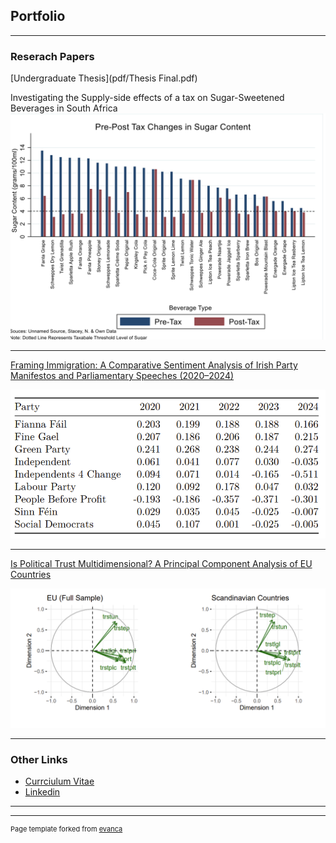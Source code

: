 ## Portfolio

---

### Reserach Papers

[Undergraduate Thesis](pdf/Thesis Final.pdf)

Investigating the Supply-side effects of a tax on Sugar-Sweetened Beverages in South Africa
<img src="images/sugar.png?raw=true"/>

---
[Framing Immigration: A Comparative Sentiment Analysis of Irish
Party Manifestos and Parliamentary Speeches (2020–2024)](pdf/QTA-Final-Markdown-File-New.pdf)

<img src="images/Screenshot 2025-04-21 142155.png"/>

---
[Is Political Trust Multidimensional? A Principal Component
Analysis of EU Countries](pdf/Dimensionality-Reduction-Final.pdf)

<img src="images/Screenshot 2025-04-21 141932.png"/>

---

### Other Links

- [Currciulum Vitae](https://github.com/dheneck/dheneck.github.io/blob/master/pdf/New%20CV%20PDF.pdf)
- [Linkedin](https://www.linkedin.com/in/daniel-heneck-049b28113/)

---




---
<p style="font-size:11px">Page template forked from <a href="https://github.com/evanca/quick-portfolio">evanca</a></p>
<!-- Remove above link if you don't want to attibute -->

